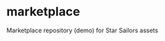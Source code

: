 # marketplace
Marketplace repository (demo) for Star Sailors assets

<!--NPM module called "SailersPort - Star Sailor Marketplace (aka port, as in a sailor's marketplace)>      